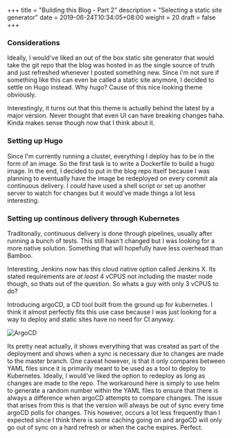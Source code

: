 +++
title = "Building this Blog - Part 2"
description = "Selecting a static site generator"
date = 2019-06-24T10:34:05+08:00
weight = 20
draft = false
+++

### Considerations
Ideally, I would've liked an out of the box static site generator that
would take the git repo that the blog was hosted in as the single source
of truth and just refreshed whenever I posted something new. Since i'm
not sure if something like this can even be called a static site anymore, 
I decided to settle on Hugo instead. Why hugo? Cause of this nice looking
theme obviously. 

Interestingly, it turns out that this theme is actually behind the latest by
a major version. Never thought that even UI can have breaking changes haha. 
Kinda makes sense though now that I think about it.

### Setting up Hugo
Since I'm currently running a cluster, everything I deploy has to be in the
form of an image. So the first task is to write a Dockerfile to build a hugo
image. In the end, I decided to put in the blog repo itself because I was
planning to eventually have the image be redeployed on every commit ala 
continuous delivery. I _could_ have used a shell script or set up another server
to watch for changes but it would've made things a lot less interesting.

### Setting up continous delivery through Kubernetes
Traditonally, continuous delivery is done through pipelines, usually after running a
bunch of tests. This still hasn't changed but I was looking for a more native solution.
Something that will hopefully have less overhead than Bamboo.

Interesting, Jenkins now has this cloud native option called Jenkins X. Its stated
requirements are _at least_ 4 vCPUS not including the master node though, so thats
out of the question. So whats a guy with only 3 vCPUS to do?

Introducing argoCD, a CD tool built from the ground up for kubernetes. I think it almost perfectly
fits this use case because I was just looking for a way to deploy and static sites have no need for CI anyway.

![ArgoCD](/images/argocd2.png)

Its pretty neat actually, it shows everything that was created as part of the deployment and shows when a sync is
necessary due to changes are made to the master branch. One caveat however, is that it only compares between YAML 
files since it is primarily meant to be used as a tool to deploy to Kubernetes.
Ideally, I would've liked the option to redeploy as long as changes are made to the repo.
The workaround here is simply to use helm to generate a random number within the YAML files to
ensure that there is always a difference when argoCD attempts to compare changes. The issue that
arises from this is that the version will always be out of sync every time argoCD polls for changes.
This however, occurs a lot less frequently than I expected since I think there is some caching going on
and argoCD will only go out of sync on a hard refresh or when the cache expires. Perfect.